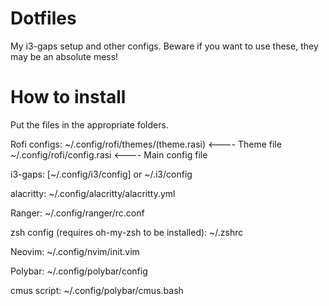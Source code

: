 # Dotfiles
My i3-gaps setup and other configs. Beware if you want to use these, they may be an absolute mess!

# How to install
Put the files in the appropriate folders.

Rofi configs: ~/.config/rofi/themes/(theme.rasi) <---- Theme file
~/.config/rofi/config.rasi <---- Main config file

i3-gaps: [~/.config/i3/config] or ~/.i3/config

alacritty: ~/.config/alacritty/alacritty.yml

Ranger: ~/.config/ranger/rc.conf

zsh config (requires oh-my-zsh to be installed): ~/.zshrc

Neovim: ~/.config/nvim/init.vim

Polybar: ~/.config/polybar/config

cmus script: ~/.config/polybar/cmus.bash

